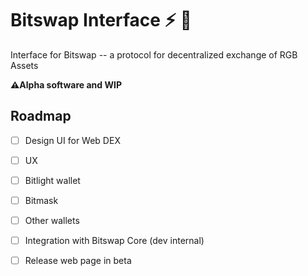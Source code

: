 # Bitswap Interface ⚡ 💱

Interface for Bitswap -- a protocol for decentralized exchange of RGB Assets

**⚠️Alpha software and WIP**

## Roadmap

- [ ] Design UI for Web DEX
- [ ] UX
- [ ] Bitlight wallet
- [ ] Bitmask
- [ ] Other wallets
- [ ] Integration with Bitswap Core (dev internal)
- [ ] Release web page in beta


